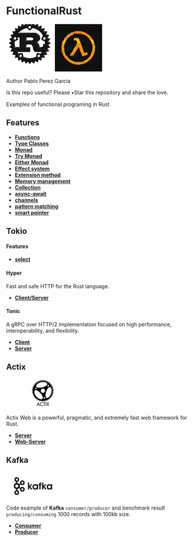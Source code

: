 # FunctionalRust
![My image](img/rust.jpg)
![My image](img/lambda.jpg)

Author Pablo Perez Garcia

Is this repo useful? Please ⭑Star this repository and share the love.

Examples of functional programing in Rust

## Features

* **[Functions](src/features/functions.rs)**
* **[Type Classes](src/features/type_classes.rs)**
* **[Monad](src/features/monad.rs)**
* **[Try Monad](src/features/try_monad.rs)**
* **[Either Monad](src/features/either_monad.rs)**
* **[Effect system](src/features/effect_system.rs)**
* **[Extension method](src/features/extension_method.rs)**
* **[Memory management](src/features/memory_management.rs)**
* **[Collection](src/features/collection.rs)**
* **[async-await](src/features/async_programming.rs)**
* **[channels](src/features/channels_feature.rs)**
* **[pattern matching](src/features/pattern_matching.rs)**
* **[smart pointer](src/features/smart_pointer.rs)**

## Tokio

#### Features

* **[select](tokio/src/tokio_select.rs)**

#### Hyper

Fast and safe HTTP for the Rust language.

* **[Client/Server](tokio/src/tokio_http_hyper.rs)**

#### Tonic

A gRPC over HTTP/2 implementation focused on high performance, interoperability, and flexibility.

* **[Client](tokio/src/tokio_grpc_client.rs)**
* **[Server](tokio/src/tokio_grpc_server.rs)**

## Actix

![My image](img/actix-web.png)

Actix Web is a powerful, pragmatic, and extremely fast web framework for Rust.

* **[Server](actix/src/actix_server.rs)**
* **[Web-Server](actix/src/actix_web_server.rs)**

## Kafka

![My image](img/kafka.png)

Code example of **Kafka** ```consumer/producer``` and benchmark result ```producing/consuming``` 1000 records with 100kb size.

* **[Consumer](kafka/src/kafka_consumer.rs)**
* **[Producer](kafka/src/kafka_producer.rs)**
